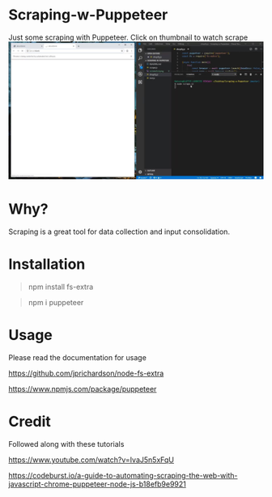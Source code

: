 # Scraping-w-Puppeteer
Just some scraping with Puppeteer. 
Click on thumbnail to watch scrape
[![Watch the video](documentation/screenshot.JPG)](https://youtu.be/CCla2oDZ9XE)


# Why? 

Scraping is a great tool for data collection and input consolidation.

# Installation 

> npm install fs-extra

> npm i puppeteer

# Usage
Please read the documentation for usage

https://github.com/jprichardson/node-fs-extra

https://www.npmjs.com/package/puppeteer


# Credit

Followed along with these tutorials

https://www.youtube.com/watch?v=IvaJ5n5xFqU

https://codeburst.io/a-guide-to-automating-scraping-the-web-with-javascript-chrome-puppeteer-node-js-b18efb9e9921
